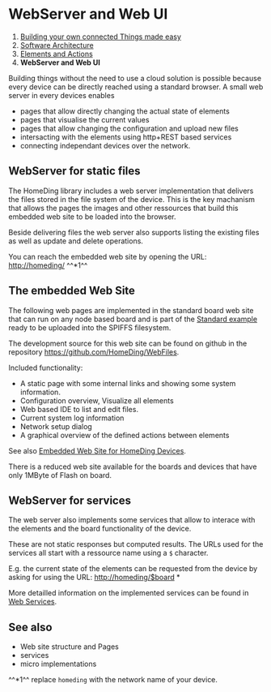 # WebServer and Web UI

1. [Building your own connected Things made easy](/concepts/paper01.md)
2. [Software Architecture](/concepts/paper02.md)
3. [Elements and Actions](/concepts/paper03.md)
4. **WebServer and Web UI**


Building things without the need to use a cloud solution is possible because every device can be directly reached using a standard browser.
A small web server in every devices enables

* pages that allow directly changing the actual state of elements
* pages that visualise the current values
* pages that allow changing the configuration and upload new files
* intersacting with the elements using http+REST based services
* connecting independant devices over the network.


## WebServer for static files

The HomeDing library includes a web server implementation that delivers the files stored in the file system of the device.
This is the key machanism that allows the pages the images and other ressources that build this embedded web site to be loaded into the browser.

Beside delivering files the web server also supports listing the existing files as well as update and delete operations.

You can reach the embedded web site by opening the URL: <http://homeding/> ^^\*1^^


## The embedded Web Site

The following web pages are implemented in the standard board web site
that can run on any node based board and is part of the [Standard example](examples/standard.md) ready to be uploaded into the SPIFFS filesystem.

The development source for this web site can be found on github in the repository <https://github.com/HomeDing/WebFiles>.

Included functionality:

* A static page with some internal links and showing some system information.
* Configuration overview, Visualize all elements
* Web based IDE to list and edit files.
* Current system log information
* Network setup dialog
* A graphical overview of the defined actions between elements 

See also
[Embedded Web Site for HomeDing Devices](website.md).

There is a reduced web site available for the boards and devices that have only 1MByte of Flash on board.


## WebServer for services

The web server also implements some services that allow to interace with the elements and the board functionality of the device.

These are not static responses but computed results. The URLs used for the services all start with a ressource name using a `$` character.

E.g. the current state of the elements can be requested from the device by asking for using the URL: <http://homeding/$board> \*

More detailled information on the implemented services can be found in [Web Services](webservices.md).


## See also

* Web site structure and Pages
* services
* micro implementations

^^\*1^^ replace `homeding` with the network name of your device.